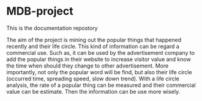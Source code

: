 # MDB-project

This is the documentation repostory

The aim of the project is mining out the popular things that happened recently and their life circle. This kind of information can be regard a commercial use. Such as, it can be used by the advertisement company to add the popular things in their website to increase visitor value and know the time when should they change to other advertisement. More importantly, not only the popular word will be find, but also their life circle (occurred time, spreading speed, slow down trend). With a life circle analysis, the rate of a popular thing can be measured and their commercial value can be estimate. Then the information can be use more wisely.

